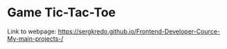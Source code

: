 # Game Tic-Tac-Toe
Link to webpage: https://sergkredo.github.io/Frontend-Developer-Cource-My-main-projects-/
